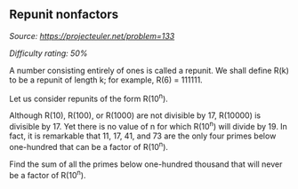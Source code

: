 Repunit nonfactors
------------------

*Source: https://projecteuler.net/problem=133*


*Difficulty rating: 50%*

A number consisting entirely of ones is called a repunit. We shall
define R(k) to be a repunit of length k; for example, R(6) = 111111.

Let us consider repunits of the form R(10<sup>n</sup>).

Although R(10), R(100), or R(1000) are not divisible by 17, R(10000) is
divisible by 17. Yet there is no value of n for which R(10<sup>n</sup>) will
divide by 19. In fact, it is remarkable that 11, 17, 41, and 73 are the
only four primes below one-hundred that can be a factor of R(10<sup>n</sup>).

Find the sum of all the primes below one-hundred thousand that will
never be a factor of R(10<sup>n</sup>).
